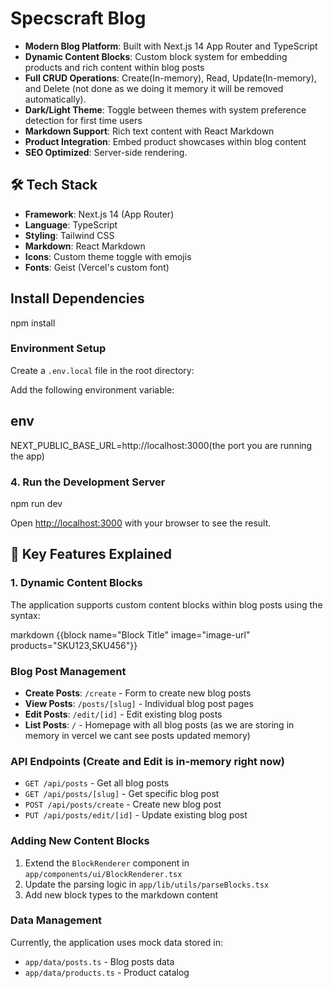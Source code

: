 # Specscraft Blog

- **Modern Blog Platform**: Built with Next.js 14 App Router and TypeScript
- **Dynamic Content Blocks**: Custom block system for embedding products and rich content within blog posts
- **Full CRUD Operations**: Create(In-memory), Read, Update(In-memory), and Delete (not done as we doing it memory it will be removed automatically).
- **Dark/Light Theme**: Toggle between themes with system preference detection for first time users
- **Markdown Support**: Rich text content with React Markdown
- **Product Integration**: Embed product showcases within blog content
- **SEO Optimized**: Server-side rendering.

## 🛠️ Tech Stack

- **Framework**: Next.js 14 (App Router)
- **Language**: TypeScript
- **Styling**: Tailwind CSS
- **Markdown**: React Markdown
- **Icons**: Custom theme toggle with emojis
- **Fonts**: Geist (Vercel's custom font)


## Install Dependencies

npm install

### Environment Setup

Create a `.env.local` file in the root directory:

Add the following environment variable:

## env
NEXT_PUBLIC_BASE_URL=http://localhost:3000(the port you are running the app)

### 4. Run the Development Server

npm run dev

Open [http://localhost:3000](http://localhost:3000) with your browser to see the result.

## 🎯 Key Features Explained

### 1. Dynamic Content Blocks

The application supports custom content blocks within blog posts using the syntax:

markdown
{{block name="Block Title" image="image-url" products="SKU123,SKU456"}}


###  Blog Post Management

- **Create Posts**: `/create` - Form to create new blog posts
- **View Posts**: `/posts/[slug]` - Individual blog post pages
- **Edit Posts**: `/edit/[id]` - Edit existing blog posts
- **List Posts**: `/` - Homepage with all blog posts (as we are storing in memory in vercel we cant see posts updated memory)

###  API Endpoints (Create and Edit is in-memory right now)

- `GET /api/posts` - Get all blog posts
- `GET /api/posts/[slug]` - Get specific blog post
- `POST /api/posts/create` - Create new blog post
- `PUT /api/posts/edit/[id]` - Update existing blog post

### Adding New Content Blocks

1. Extend the `BlockRenderer` component in `app/components/ui/BlockRenderer.tsx`
2. Update the parsing logic in `app/lib/utils/parseBlocks.tsx`
3. Add new block types to the markdown content

### Data Management

Currently, the application uses mock data stored in:
- `app/data/posts.ts` - Blog posts data
- `app/data/products.ts` - Product catalog
